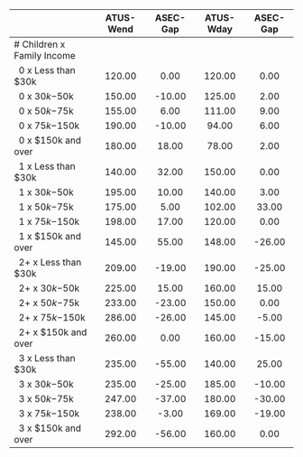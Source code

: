 
|                      |    ATUS-Wend |     ASEC-Gap |    ATUS-Wday |     ASEC-Gap |
| -------------------- | :----------: | :----------: | :----------: | :----------: |
| # Children x Family Income |              |              |              |              |
| &nbsp;&nbsp;0 x Less than $30k |       120.00 |         0.00 |       120.00 |         0.00 |
| &nbsp;&nbsp;0 x $30k-$50k |       150.00 |       -10.00 |       125.00 |         2.00 |
| &nbsp;&nbsp;0 x $50k-$75k |       155.00 |         6.00 |       111.00 |         9.00 |
| &nbsp;&nbsp;0 x $75k-$150k |       190.00 |       -10.00 |        94.00 |         6.00 |
| &nbsp;&nbsp;0 x $150k and over |       180.00 |        18.00 |        78.00 |         2.00 |
| &nbsp;&nbsp;1 x Less than $30k |       140.00 |        32.00 |       150.00 |         0.00 |
| &nbsp;&nbsp;1 x $30k-$50k |       195.00 |        10.00 |       140.00 |         3.00 |
| &nbsp;&nbsp;1 x $50k-$75k |       175.00 |         5.00 |       102.00 |        33.00 |
| &nbsp;&nbsp;1 x $75k-$150k |       198.00 |        17.00 |       120.00 |         0.00 |
| &nbsp;&nbsp;1 x $150k and over |       145.00 |        55.00 |       148.00 |       -26.00 |
| &nbsp;&nbsp;2+ x Less than $30k |       209.00 |       -19.00 |       190.00 |       -25.00 |
| &nbsp;&nbsp;2+ x $30k-$50k |       225.00 |        15.00 |       160.00 |        15.00 |
| &nbsp;&nbsp;2+ x $50k-$75k |       233.00 |       -23.00 |       150.00 |         0.00 |
| &nbsp;&nbsp;2+ x $75k-$150k |       286.00 |       -26.00 |       145.00 |        -5.00 |
| &nbsp;&nbsp;2+ x $150k and over |       260.00 |         0.00 |       160.00 |       -15.00 |
| &nbsp;&nbsp;3 x Less than $30k |       235.00 |       -55.00 |       140.00 |        25.00 |
| &nbsp;&nbsp;3 x $30k-$50k |       235.00 |       -25.00 |       185.00 |       -10.00 |
| &nbsp;&nbsp;3 x $50k-$75k |       247.00 |       -37.00 |       180.00 |       -30.00 |
| &nbsp;&nbsp;3 x $75k-$150k |       238.00 |        -3.00 |       169.00 |       -19.00 |
| &nbsp;&nbsp;3 x $150k and over |       292.00 |       -56.00 |       160.00 |         0.00 |

